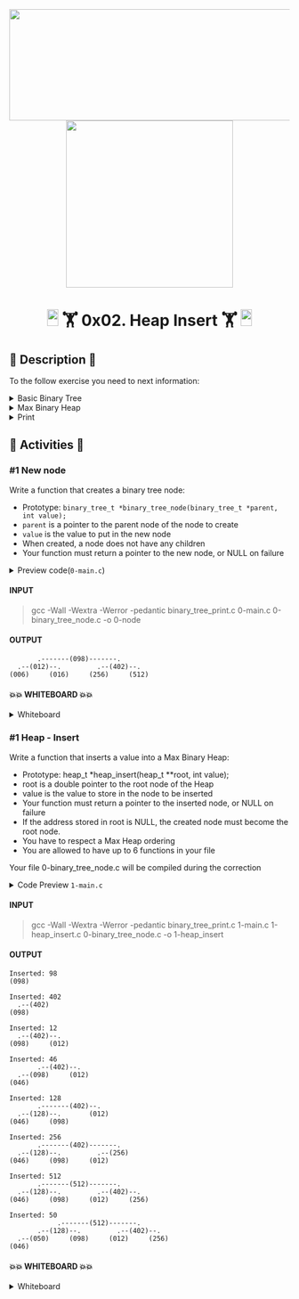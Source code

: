 <div align="center"><img src="https://user-images.githubusercontent.com/66263776/98416555-43fa9b80-204d-11eb-800a-df8e19b62655.jpg" width="700" height= "200"> </div>
<div align="center"><img src="https://user-images.githubusercontent.com/66263776/117325229-21a7d600-ae56-11eb-9eab-30f2486ebe8f.png" width="300" height= "300"> </div>


# <div align="center"><img src="https://user-images.githubusercontent.com/66263776/98705433-b6b88f00-234b-11eb-97b7-cb193f7424f4.png" width="20" height= "30"> 🏋 0x02. Heap Insert 🏋 <img src="https://user-images.githubusercontent.com/66263776/98705433-b6b88f00-234b-11eb-97b7-cb193f7424f4.png" width="20" height= "30"></div>

## :scroll: Description :scroll:

To the follow exercise you need to next information:
<details>
    <summary>Basic Binary Tree</summary>

 ```C
        /**
        * struct binary_tree_s - Binary tree node
        *
        * @n: Integer stored in the node
        * @parent: Pointer to the parent node
        * @left: Pointer to the left child node
        * @right: Pointer to the right child node
        */
        struct binary_tree_s
        {
            int n;
            struct binary_tree_s *parent;
            struct binary_tree_s *left;
            struct binary_tree_s *right;
        };
```
</details>
<details>
    <summary>Max Binary Heap</summary>
    <code>typedef struct binary_tree_s heap_t;</code>
</details>
<details>
    <summary>Print</summary>

```C
    #include <stdio.h>
    #include <stdlib.h>
    #include <string.h>
    #include "binary_trees.h"

    /* Original code from http://stackoverflow.com/a/13755911/5184480 */

    /**
     * print_t - Stores recursively each level in an array of strings
     *
     * @tree: Pointer to the node to print
     * @offset: Offset to print
     * @depth: Depth of the node
     * @s: Buffer
     *
     * Return: length of printed tree after process
     */
    static int print_t(const binary_tree_t *tree, int offset, int depth, char **s)
    {
        char b[6];
        int width, left, right, is_left, i;

        if (!tree)
            return (0);
        is_left = (tree->parent && tree->parent->left == tree);
        width = sprintf(b, "(%03d)", tree->n);
        left = print_t(tree->left, offset, depth + 1, s);
        right = print_t(tree->right, offset + left + width, depth + 1, s);
        for (i = 0; i < width; i++)
            s[depth][offset + left + i] = b[i];
        if (depth && is_left)
        {
            for (i = 0; i < width + right; i++)
                s[depth - 1][offset + left + width / 2 + i] = '-';
            s[depth - 1][offset + left + width / 2] = '.';
        }
        else if (depth && !is_left)
        {
            for (i = 0; i < left + width; i++)
                s[depth - 1][offset - width / 2 + i] = '-';
            s[depth - 1][offset + left + width / 2] = '.';
        }
        return (left + width + right);
    }

    /**
     * _height - Measures the height of a binary tree
     *
     * @tree: Pointer to the node to measures the height
     *
     * Return: The height of the tree starting at @node
     */
    static size_t _height(const binary_tree_t *tree)
    {
        size_t height_l;
        size_t height_r;

        height_l = tree->left ? 1 + _height(tree->left) : 0;
        height_r = tree->right ? 1 + _height(tree->right) : 0;
        return (height_l > height_r ? height_l : height_r);
    }

    /**
     * binary_tree_print - Prints a binary tree
     *
     * @tree: Pointer to the root node of the tree to print
     */
    void binary_tree_print(const binary_tree_t *tree)
    {
        char **s;
        size_t height, i, j;

        if (!tree)
            return;
        height = _height(tree);
        s = malloc(sizeof(*s) * (height + 1));
        if (!s)
            return;
        for (i = 0; i < height + 1; i++)
        {
            s[i] = malloc(sizeof(**s) * 255);
            if (!s[i])
                return;
            memset(s[i], 32, 255);
        }
        print_t(tree, 0, 0, s);
        for (i = 0; i < height + 1; i++)
        {
            for (j = 254; j > 1; --j)
            {
                if (s[i][j] != ' ')
                    break;
                s[i][j] = '\0';
            }
            printf("%s\n", s[i]);
            free(s[i]);
        }
        free(s);
    }
```
</details>

## :memo: Activities :memo:

### #1  New node
Write a function that creates a binary tree node:

* Prototype: ```binary_tree_t *binary_tree_node(binary_tree_t *parent, int value);```
* ```parent``` is a pointer to the parent node of the node to create
* ```value``` is the value to put in the new node
* When created, a node does not have any children
* Your function must return a pointer to the new node, or NULL on failure

<details>
    <summary>Preview code(<code>0-main.c</code>)</summary>
    
```C
    #include <stdlib.h>
    #include "binary_trees.h"

    /**
    * _binary_tree_delete - Deallocate a binary tree
    *
    * @tree: Pointer to the root of the tree to delete
    */
    static void _binary_tree_delete(binary_tree_t *tree)
    {
        if (tree)
        {
            _binary_tree_delete(tree->left);
            _binary_tree_delete(tree->right);
            free(tree);
        }
    }

    /**
    * main - Entry point
    *
    * Return: Always 0 (Success)
    */
    int main(void)
    {
        binary_tree_t *root;

        root = binary_tree_node(NULL, 98);

        root->left = binary_tree_node(root, 12);
        root->left->left = binary_tree_node(root->left, 6);
        root->left->right = binary_tree_node(root->left, 16);

        root->right = binary_tree_node(root, 402);
        root->right->left = binary_tree_node(root->right, 256);
        root->right->right = binary_tree_node(root->right, 512);

        binary_tree_print(root);
        _binary_tree_delete(root);
        return (0);
    }
```
</details>

#### INPUT
>gcc -Wall -Wextra -Werror -pedantic binary_tree_print.c 0-main.c 0-binary_tree_node.c -o 0-node
#### OUTPUT

```shell
       .-------(098)-------.
  .--(012)--.         .--(402)--.
(006)     (016)     (256)     (512)
```
#### :boom::boom: WHITEBOARD :boom::boom:
<details>
    <summary>Whiteboard</summary>
    <div align="center"><img src="https://user-images.githubusercontent.com/66263776/117331251-312a1d80-ae5c-11eb-95d6-b79a88e71e9a.png" width="700" height= "400"> </div>
    <div align="center"><img src="https://user-images.githubusercontent.com/66263776/117333031-207aa700-ae5e-11eb-8af9-f9b8c235eda6.png" width="700" height= "400"> </div>
    <div align="center"><img src="https://user-images.githubusercontent.com/66263776/117334532-b6fb9800-ae5f-11eb-9ea8-c63c7143660a.png" width="700" height= "400"> </div>

</details>

### #1  Heap - Insert
Write a function that inserts a value into a Max Binary Heap:

* Prototype: heap_t *heap_insert(heap_t **root, int value);
* root is a double pointer to the root node of the Heap
* value is the value to store in the node to be inserted
* Your function must return a pointer to the inserted node, or NULL on failure
* If the address stored in root is NULL, the created node must become the root node.
* You have to respect a Max Heap ordering
* You are allowed to have up to 6 functions in your file

Your file 0-binary_tree_node.c will be compiled during the correction

<details>
    <summary>Code Preview <code>1-main.c</code></summary>

```C
#include <stdlib.h>
#include <stdio.h>
#include "binary_trees.h"

/**
 * _binary_tree_delete - Deallocate a binary tree
 *
 * @tree: Pointer to the root of the tree to delete
 */
static void _binary_tree_delete(binary_tree_t *tree)
{
    if (tree)
    {
        _binary_tree_delete(tree->left);
        _binary_tree_delete(tree->right);
        free(tree);
    }
}

/**
 * main - Entry point
 *
 * Return: 0 on success, error code on failure
 */
int main(void)
{
    heap_t *root;
    heap_t *node;

    root = NULL;
    node = heap_insert(&root, 98);
    printf("Inserted: %d\n", node->n);
    binary_tree_print(root);
    node = heap_insert(&root, 402);
    printf("\nInserted: %d\n", node->n);
    binary_tree_print(root);
    node = heap_insert(&root, 12);
    printf("\nInserted: %d\n", node->n);
    binary_tree_print(root);
    node = heap_insert(&root, 46);
    printf("\nInserted: %d\n", node->n);
    binary_tree_print(root);
    node = heap_insert(&root, 128);
    printf("\nInserted: %d\n", node->n);
    binary_tree_print(root);
    node = heap_insert(&root, 256);
    printf("\nInserted: %d\n", node->n);
    binary_tree_print(root);
    node = heap_insert(&root, 512);
    printf("\nInserted: %d\n", node->n);
    binary_tree_print(root);
    node = heap_insert(&root, 50);
    printf("\nInserted: %d\n", node->n);
    binary_tree_print(root);
    _binary_tree_delete(root);
    return (0);
}

```
</details>

#### INPUT
>gcc -Wall -Wextra -Werror -pedantic binary_tree_print.c 1-main.c 1-heap_insert.c 0-binary_tree_node.c -o 1-heap_insert

#### OUTPUT

```SHELL
Inserted: 98
(098)

Inserted: 402
  .--(402)
(098)

Inserted: 12
  .--(402)--.
(098)     (012)

Inserted: 46
       .--(402)--.
  .--(098)     (012)
(046)

Inserted: 128
       .-------(402)--.
  .--(128)--.       (012)
(046)     (098)

Inserted: 256
       .-------(402)-------.
  .--(128)--.         .--(256)
(046)     (098)     (012)

Inserted: 512
       .-------(512)-------.
  .--(128)--.         .--(402)--.
(046)     (098)     (012)     (256)

Inserted: 50
            .-------(512)-------.
       .--(128)--.         .--(402)--.
  .--(050)     (098)     (012)     (256)
(046)
```

#### :boom::boom: WHITEBOARD :boom::boom:
<details>
    <summary>Whiteboard</summary>
    <div align="center"><img src="https://user-images.githubusercontent.com/66263776/117557395-157b6e80-b038-11eb-85bc-105fb9850092.png" width="900" height= "700"> </div>
    
</details>
